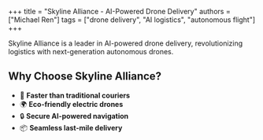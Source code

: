 +++
title = "Skyline Alliance - AI-Powered Drone Delivery"
authors = ["Michael Ren"]
tags = ["drone delivery", "AI logistics", "autonomous flight"]
+++

Skyline Alliance is a leader in AI-powered drone delivery, revolutionizing logistics with next-generation autonomous drones.

## Why Choose Skyline Alliance?
- 🚀 **Faster than traditional couriers**
- 🌍 **Eco-friendly electric drones**
- 🔒 **Secure AI-powered navigation**
- 📦 **Seamless last-mile delivery**
